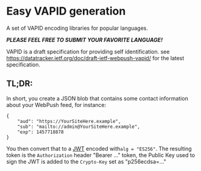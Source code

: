 # Easy VAPID generation

A set of VAPID encoding libraries for popular languages.

***PLEASE FEEL FREE TO SUBMIT YOUR FAVORITE LANGUAGE!***

VAPID is a draft specification for providing self identification.
see https://datatracker.ietf.org/doc/draft-ietf-webpush-vapid/
for the latest specification.

## TL;DR:

In short, you create a JSON blob that contains some contact
information about your WebPush feed, for instance:

```
{
    "aud": "https://YourSiteHere.example",
    "sub": "mailto://admin@YourSiteHere.example",
    "exp": 1457718878
}
```

You then convert that to a [JWT](https://tools.ietf.org/html/rfc7519) encoded
with`alg = "ES256"`. The resulting token is the `Authorization` header
"Bearer ..." token, the Public Key used to sign the JWT is added to
the `Crypto-Key` set as "p256ecdsa=..."

